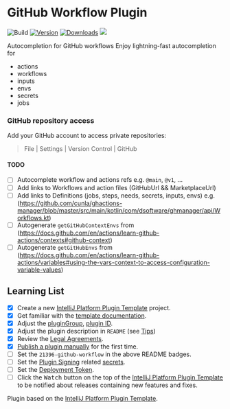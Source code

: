 # GitHub Workflow Plugin

![Build](https://github.com/YunaBraska/github-workflow-plugin/workflows/Build/badge.svg)
[![Version](https://img.shields.io/jetbrains/plugin/v/21396-github-workflow.svg)](https://plugins.jetbrains.com/plugin/21396-github-workflow)
[![Downloads](https://img.shields.io/jetbrains/plugin/d/21396-github-workflow.svg)](https://plugins.jetbrains.com/plugin/21396-github-workflow)
[![](https://img.shields.io/static/v1?label=Sponsor&message=%E2%9D%A4&logo=GitHub&color=%23fe8e86)](https://github.com/sponsors/YunaBraska)

<!-- Plugin description -->
Autocompletion for GitHub workflows
Enjoy lightning-fast autocompletion for

* actions
* workflows
* inputs
* envs
* secrets
* jobs

### GitHub repository access

Add your GitHub account to access private repositories:
> File | Settings | Version Control | GitHub

<!-- Plugin description end -->

#### TODO

- [ ] Autocomplete workflow and actions refs e.g. `@main`, `@v1`, ...
- [ ] Add links to Workflows and action files (GitHubUrl && MarketplaceUrl)
- [ ] Add links to Definitions (jobs, steps, needs, secrets, inputs, envs)
  e.g. (https://github.com/cunla/ghactions-manager/blob/master/src/main/kotlin/com/dsoftware/ghmanager/api/Workflows.kt)
- [ ] Autogenerate `getGitHubContextEnvs`
  from (https://docs.github.com/en/actions/learn-github-actions/contexts#github-context)
- [ ] Autogenerate `getGitHubEnvs`
  from (https://docs.github.com/en/actions/learn-github-actions/variables#using-the-vars-context-to-access-configuration-variable-values)

## Learning List

- [x] Create a new [IntelliJ Platform Plugin Template][template] project.
- [x] Get familiar with the [template documentation][template].
- [x] Adjust the [pluginGroup](./gradle.properties), [plugin ID](./src/main/resources/META-INF/plugin.xml).
- [x] Adjust the plugin description in `README` (see [Tips][docs:plugin-description])
- [x] Review
  the [Legal Agreements](https://plugins.jetbrains.com/docs/marketplace/legal-agreements.html?from=IJPluginTemplate).
- [x] [Publish a plugin manually](https://plugins.jetbrains.com/docs/intellij/publishing-plugin.html?from=IJPluginTemplate)
  for the first time.
- [ ] Set the `21396-github-workflow` in the above README badges.
- [ ] Set the [Plugin Signing](https://plugins.jetbrains.com/docs/intellij/plugin-signing.html?from=IJPluginTemplate)
  related [secrets](https://github.com/JetBrains/intellij-platform-plugin-template#environment-variables).
- [ ] Set
  the [Deployment Token](https://plugins.jetbrains.com/docs/marketplace/plugin-upload.html?from=IJPluginTemplate).
- [ ] Click the <kbd>Watch</kbd> button on the top of the [IntelliJ Platform Plugin Template][template] to be notified
  about releases containing new features and fixes.

Plugin based on the [IntelliJ Platform Plugin Template][template].

[template]: https://github.com/JetBrains/intellij-platform-plugin-template

[docs:plugin-description]: https://plugins.jetbrains.com/docs/intellij/plugin-user-experience.html#plugin-description-and-presentation
